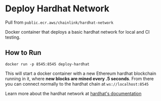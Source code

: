 # Deploy Hardhat Network

Pull from `public.ecr.aws/chainlink/hardhat-network`

Docker container that deploys a basic hardhat network for local and CI testing.

## How to Run

`docker run -p 8545:8545 deploy-hardhat`

This will start a docker container with a new Ethereum hardhat blockchain running in it, where
**new blocks are mined every .5 seconds**. From there you can connect normally to the hardhat chain at `ws://localhost:8545`

Learn more about the hardhat network at [hardhat's documentation](https://hardhat.org/hardhat-network/)

